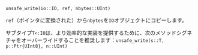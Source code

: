 ```
unsafe_write(io::IO, ref, nbytes::UInt)
```

`ref`（ポインタに変換された）から`nbytes`を`IO`オブジェクトにコピーします。

サブタイプ`T<:IO`は、より効率的な実装を提供するために、次のメソッドシグネチャをオーバーライドすることを推奨します：`unsafe_write(s::T, p::Ptr{UInt8}, n::UInt)`
